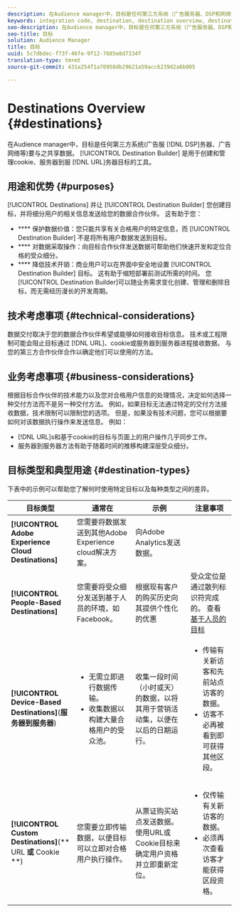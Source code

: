 ```yaml
---
description: 在Audience manager中，目标是任何第三方系统（广告服务器、DSP和网络等）要与之共享数据。 Destination builder是用于创建和管理Cookie、URL或服务器到服务器目标的工具。
keywords: integration code, destination, destination overview, destination, destination, destination, destination, destination, destination, destination, destination, destination, destination, destination
seo-description: 在Audience manager中，目标是任何第三方系统（广告服务器、DSP和网络等）要与之共享数据。 Destination builder是用于创建和管理Cookie、URL或服务器到服务器目标的工具。
seo-title: 目标
solution: Audience Manager
title: 目标
uuid: 5c7dbdec-f73f-46fe-9f12-7685e8d7334f
translation-type: tm+mt
source-git-commit: 431a254f1a70958db29621a59acc6239d2a6b005

---
```



# Destinations Overview {#destinations}

在Audience manager中，目标是任何第三方系统(广告服 [!DNL DSP]务器、广告网络等)要与之共享数据。 [!UICONTROL Destination Builder] 是用于创建和管理cookie、服务器到服 [!DNL URL]务器目标的工具。

## 用途和优势 {#purposes}

<!-- c_destinations.xml -->

[!UICONTROL Destinations] 并让 [!UICONTROL Destination Builder] 您创建目标，并将细分用户的相关信息发送给您的数据合作伙伴。 这有助于您：

* **** 保护数据价值：您只能共享有关合格用户的特定信息，而 [!UICONTROL Destination Builder] 不是将所有用户数据发送到目标。
* **** 对数据采取操作：向目标合作伙伴发送数据可帮助他们快速开发和定位合格的受众细分。
* **** 降低技术开销：商业用户可以在界面中安全地设置 [!UICONTROL Destination Builder] 目标。 这有助于缩短部署前测试所需的时间。 您 [!UICONTROL Destination Builder]可以随业务需求变化创建、管理和删除目标，而无需经历漫长的开发周期。

## 技术考虑事项 {#technical-considerations}

<!-- destination-delivery-methods.xml -->

数据交付取决于您的数据合作伙伴希望或能够如何接收目标信息。 技术或工程限制可能会阻止目标通过 [!DNL URL]、cookie或服务器到服务器进程接收数据。 与您的第三方合作伙伴合作以确定他们可以使用的方法。

## 业务考虑事项 {#business-considerations}

根据目标合作伙伴的技术能力以及您对合格用户信息的处理情况，决定如何选择一种交付方法而不是另一种交付方法。 例如，如果目标无法通过特定的交付方法接收数据，技术限制可以限制您的选项。 但是，如果没有技术问题，您可以根据要如何对该数据执行操作来发送信息。 例如：

* [!DNL URL]s和基于cookie的目标与页面上的用户操作几乎同步工作。
* 服务器到服务器方法有助于随着时间的推移构建深层受众细分。

## 目标类型和典型用途 {#destination-types}

下表中的示例可以帮助您了解何时使用特定目标以及每种类型之间的差异。

| 目标类型 | 通常在 | 示例 | 注意事项 |
|--- |--- |--- |--- |
| **[!UICONTROL Adobe Experience Cloud Destinations]** | 您需要将数据发送到其他Adobe Experience cloud解决方案。 | 向Adobe Analytics发送数据。 |  |
| **[!UICONTROL People-Based Destinations]** | 您需要将受众细分发送到基于人员的环境，如Facebook。 | 根据现有客户的购买历史向其提供个性化的优惠 | 受众定位是通过散列标识符完成的。 查看 [基于人员的目标](people-based-destinations-overview.md) |
| **[!UICONTROL Device-Based Destinations]**(**&#x200B;服务器到服务器&#x200B;**) | <ul><li>无需立即进行数据传输。</li><li>收集数据以构建大量合格用户的受众池。</li></ul> | 收集一段时间（小时或天）的数据，以将其用于营销活动集，以便在以后的日期运行。 | <ul><li>传输有关新访客和先前站点访客的数据。 </li><li>访客不必再被看到即可获得其他区段。</li></ul> |
| **[!UICONTROL Custom Destinations]**(** URL **或** Cookie **) | 您需要立即传输数据，以便目标可以立即对合格用户执行操作。 | 从票证购买站点发送数据。 使用URL或Cookie目标来确定用户资格并立即重新定位。 | <ul><li>仅传输有关新访客的数据。 </li><li>必须再次查看访客才能获得区段资格。</li></ul> |

